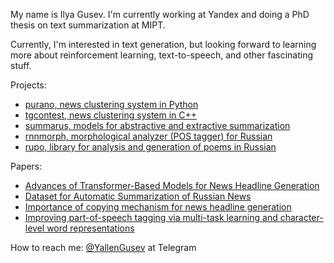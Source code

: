 My name is Ilya Gusev. I'm currently working at Yandex and doing a PhD thesis on text summarization at MIPT.

Currently, I'm interested in text generation, but looking forward to learning more about reinforcement learning, text-to-speech, and other fascinating stuff.

Projects:
* [purano, news clustering system in Python](https://github.com/IlyaGusev/purano)
* [tgcontest, news clustering system in C++](https://github.com/IlyaGusev/tgcontest)
* [summarus, models for abstractive and extractive summarization](https://github.com/IlyaGusev/summarus)
* [rnnmorph, morphological analyzer (POS tagger) for Russian](https://github.com/IlyaGusev/rnnmorph)
* [rupo, library for analysis and generation of poems in Russian](https://github.com/IlyaGusev/rupo)

Papers:
* [Advances of Transformer-Based Models for News Headline Generation](https://arxiv.org/abs/2007.05044)
* [Dataset for Automatic Summarization of Russian News](https://arxiv.org/abs/2006.11063)
* [Importance of copying mechanism for news headline generation](https://arxiv.org/abs/1904.11475)
* [Improving part-of-speech tagging via multi-task learning and character-level word representations](https://arxiv.org/abs/1807.00818)

How to reach me: [@YallenGusev](https://t.me/YallenGusev) at Telegram
